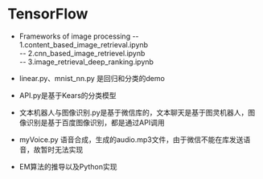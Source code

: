 # TensorFlow
* Frameworks of image processing
-- 1.content_based_image_retrieval.ipynb	
-- 2.cnn_based_image_retrievel.ipynb	
-- 3.image_retrieval_deep_ranking.ipynb

* linear.py、mnist_nn.py 是回归和分类的demo
* API.py是基于Kears的分类模型

* 文本机器人与图像识别.py是基于微信库的，文本聊天是基于图灵机器人，图像识别是基于百度图像识别，都是通过API调用
* myVoice.py 语音合成，生成的audio.mp3文件，由于微信不能在库发送语音，故暂时无法实现

* EM算法的推导以及Python实现
